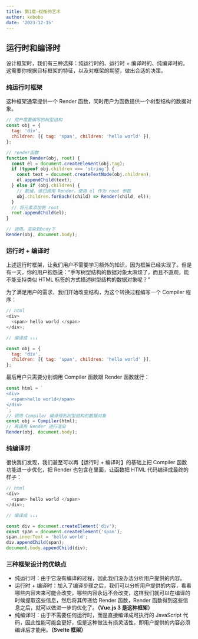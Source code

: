 ```yaml
---
title: 第1章—权衡的艺术
author: kebobo
date: '2023-12-15'
---
```


## 运行时和编译时

设计框架时，我们有三种选择：纯运行时的、运行时 + 编译时的、纯编译时的。这需要你根据目标框架的特征，以及对框架的期望，做出合适的决策。

### 纯运行时框架

这种框架通常提供一个 Render 函数，同时用户为函数提供一个树型结构的数据对象。

```javascript
// 用户需要编写的树型结构
const obj = {
  tag: 'div',
  children: [{ tag: 'span', children: 'hello world' }],
};

// render函数
function Render(obj, root) {
  const el = document.createElement(obj.tag);
  if (typeof obj.children === 'string') {
    const text = document.createTextNode(obj.children);
    el.appendChild(text);
  } else if (obj.children) {
    // 数组，递归调用 Render，使用 el 作为 root 参数
    obj.children.forEach((child) => Render(child, el));
  }
  // 将元素添加到 root
  root.appendChild(el);
}

// 调用。渲染到body下
Render(obj, document.body);
```

### 运行时 + 编译时

上述运行时框架，让我们用户不需要学习额外的知识，因为框架已经实现了。但是有一天，你的用户抱怨说：“手写树型结构的数据对象太麻烦了，而且不直观，能不能支持类似 HTML 标签的方式描述树型结构的数据对象呢？”

为了满足用户的需求，我们开始改变结构，为这个转换过程编写一个 Compiler 程序：

```javascript
// html
<div>
  <span> hello world </span>
</div>;

// 编译成 ↓↓↓

const obj = {
  tag: 'div',
  children: [{ tag: 'span', children: 'hello world' }],
};
```

最后用户只需要分别调用 Compiler 函数跟 Render 函数就行：

```javascript
const html = `
<div>
  <span>hello world</span>
</div>
`;
// 调用 Compiler 编译得到树型结构的数据对象
const obj = Compiler(html);
// 再调用 Render 进行渲染
Render(obj, document.body);
```

### 纯编译时

很快我们发现，我们甚至可以再【运行时 + 编译时】的基础上把 Compiler 函数功能进一步优化，把 Render 也包含在里面，让函数把 HTML 代码编译成最终的样子：

```javascript
// html
<div>
  <span> hello world </span>
</div>;

// 编译成 ↓↓↓

const div = document.createElement('div');
const span = document.createElement('span');
span.innerText = 'hello world';
div.appendChild(span);
document.body.appendChild(div);
```

### 三种框架设计的优缺点

- 纯运行时：由于它没有编译的过程，因此我们没办法分析用户提供的内容。
- 运行时 + 编译时：加入了编译步骤之后，我们可以分析用户提供的内容，看看哪些内容未来可能会改变，哪些内容永远不会改变，这样我们就可以在编译的时候提取这些信息，然后将其传递给 Render 函数，Render 函数得到这些信息之后，就可以做进一步的优化了。**（Vue.js 3 是这种框架）**
- 纯编译时：由于不需要任何运行时，而是直接编译成可执行的 JavaScript 代码，因此性能可能会更好，但是这种做法有损灵活性，即用户提供的内容必须编译后才能用。**（Svelte 框架）**
